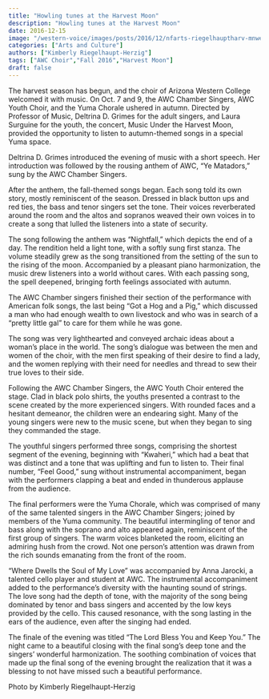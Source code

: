 ```yaml
---
title: "Howling tunes at the Harvest Moon"
description: "Howling tunes at the Harvest Moon"
date: 2016-12-15
image: "/western-voice/images/posts/2016/12/nfarts-riegelhauptharv-mnweb.jpg"
categories: ["Arts and Culture"]
authors: ["Kimberly Riegelhaupt-Herzig"]
tags: ["AWC Choir","Fall 2016","Harvest Moon"]
draft: false
---
```

The harvest season has begun, and the choir of Arizona Western College welcomed it with music. On Oct. 7 and 9, the AWC Chamber Singers, AWC Youth Choir, and the Yuma Chorale ushered in autumn. Directed by Professor of Music, Deltrina D. Grimes for the adult singers, and Laura Surguine for the youth, the concert, Music Under the Harvest Moon, provided the opportunity to listen to autumn-themed songs in a special Yuma space.

Deltrina D. Grimes introduced the evening of music with a short speech. Her introduction was followed by the rousing anthem of AWC, “Ye Matadors,” sung by the AWC Chamber Singers.

After the anthem, the fall-themed songs began. Each song told its own story, mostly reminiscent of the season. Dressed in black button ups and red ties, the bass and tenor singers set the tone. Their voices reverberated around the room and the altos and sopranos weaved their own voices in to create a song that lulled the listeners into a state of security.

The song following the anthem was “Nightfall,” which depicts the end of a day. The rendition held a light tone, with a softly sung first stanza. The volume steadily grew as the song transitioned from the setting of the sun to the rising of the moon. Accompanied by a pleasant piano harmonization, the music drew listeners into a world without cares. With each passing song, the spell deepened, bringing forth feelings associated with autumn.

The AWC Chamber singers finished their section of the performance with American folk songs, the last being “Got a Hog and a Pig,” which discussed a man who had enough wealth to own livestock and who was in search of a “pretty little gal” to care for them while he was gone.

The song was very lighthearted and conveyed archaic ideas about a woman’s place in the world. The song’s dialogue was between the men and women of the choir, with the men first speaking of their desire to find a lady, and the women replying with their need for needles and thread to sew their true loves to their side.

Following the AWC Chamber Singers, the AWC Youth Choir entered the stage. Clad in black polo shirts, the youths presented a contrast to the scene created by the more experienced singers. With rounded faces and a hesitant demeanor, the children were an endearing sight. Many of the young singers were new to the music scene, but when they began to sing they commanded the stage.

The youthful singers performed three songs, comprising the shortest segment of the evening, beginning with “Kwaheri,” which had a beat that was distinct and a tone that was uplifting and fun to listen to. Their final number, “Feel Good,” sung without instrumental accompaniment, began with the performers clapping a beat and ended in thunderous applause from the audience.

The final performers were the Yuma Chorale, which was comprised of many of the same talented singers in the AWC Chamber Singers; joined by members of the Yuma community. The beautiful intermingling of tenor and bass along with the soprano and alto appeared again, reminiscent of the first group of singers. The warm voices blanketed the room, eliciting an admiring hush from the crowd. Not one person’s attention was drawn from the rich sounds emanating from the front of the room.

“Where Dwells the Soul of My Love” was accompanied by Anna Jarocki, a talented cello player and student at AWC. The instrumental accompaniment added to the performance’s diversity with the haunting sound of strings. The love song had the depth of tone, with the majority of the song being dominated by tenor and bass singers and accented by the low keys provided by the cello. This caused resonance, with the song lasting in the ears of the audience, even after the singing had ended.

The finale of the evening was titled “The Lord Bless You and Keep You.” The night came to a beautiful closing with the final song’s deep tone and the singers’ wonderful harmonization. The soothing combination of voices that made up the final song of the evening brought the realization that it was a blessing to not have missed such a beautiful performance.

Photo by Kimberly Riegelhaupt-Herzig